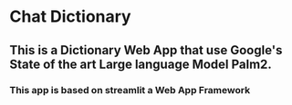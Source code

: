 # Chat Dictionary
## This is a Dictionary Web App that use Google's State of the art Large language Model Palm2.
### This app is based on streamlit a Web App Framework